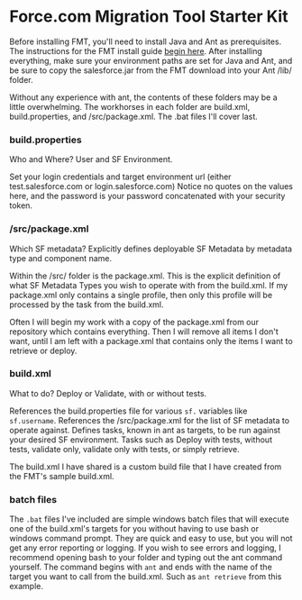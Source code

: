 # Force.com Migration Tool Starter Kit
Before installing FMT, you'll need to install Java and Ant as prerequisites. The instructions for the FMT install guide [begin here](https://developer.salesforce.com/docs/atlas.en-us.daas.meta/daas/forcemigrationtool_container_install.htm). After installing everything, make sure your environment paths are set for Java and Ant, and be sure to copy the salesforce.jar from the FMT download into your Ant /lib/ folder.

Without any experience with ant, the contents of these folders may be a little overwhelming. The workhorses in each folder are build.xml, build.properties, and /src/package.xml. The .bat files I'll cover last.

### build.properties
Who and Where? User and SF Environment.

Set your login credentials and target environment url (either test.salesforce.com or login.salesforce.com) Notice no quotes on the values here, and the password is your password concatenated with your security token.

### /src/package.xml
Which SF metadata? Explicitly defines deployable SF Metadata by metadata type and component name.

Within the /src/ folder is the package.xml. This is the explicit definition of what SF Metadata Types you wish to operate with from the build.xml. If my package.xml only contains a single profile, then only this profile will be processed by the task from the build.xml.

Often I will begin my work with a copy of the package.xml from our repository which contains everything. Then I will remove all items I don't want, until I am left with a package.xml that contains only the items I want to retrieve or deploy.

### build.xml
What to do? Deploy or Validate, with or without tests.

References the build.properties file for various `sf.` variables like `sf.username`.
References the /src/package.xml for the list of SF metadata to operate against.
Defines tasks, known in ant as targets, to be run against your desired SF environment. Tasks such as Deploy with tests, without tests, validate only, validate only with tests, or simply retrieve.

The build.xml I have shared is a custom build file that I have created from the FMT's sample build.xml.

### batch files
The `.bat` files I've included are simple windows batch files that will execute one of the build.xml's targets for you without having to use bash or windows command prompt. They are quick and easy to use, but you will not get any error reporting or logging. If you wish to see errors and logging, I recommend opening bash to your folder and typing out the ant command yourself. The command begins with `ant` and ends with the name of the target you want to call from the build.xml. Such as `ant retrieve` from this example.
